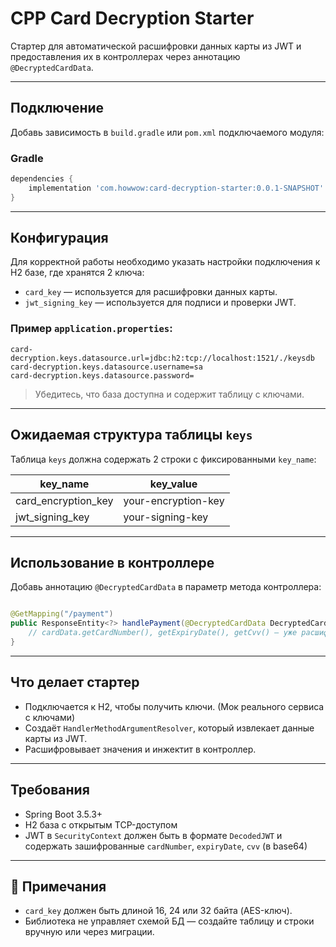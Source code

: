 # CPP Card Decryption Starter

Стартер для автоматической расшифровки данных карты из JWT и предоставления их в контроллерах через аннотацию
`@DecryptedCardData`.

---

## Подключение

Добавь зависимость в `build.gradle` или `pom.xml` подключаемого модуля:

### Gradle

```groovy
dependencies {
    implementation 'com.howwow:card-decryption-starter:0.0.1-SNAPSHOT'
}
```

---

## Конфигурация

Для корректной работы необходимо указать настройки подключения к H2 базе, где хранятся 2 ключа:

- `card_key` — используется для расшифровки данных карты.
- `jwt_signing_key` — используется для подписи и проверки JWT.

### Пример `application.properties`:

```properties
card-decryption.keys.datasource.url=jdbc:h2:tcp://localhost:1521/./keysdb
card-decryption.keys.datasource.username=sa
card-decryption.keys.datasource.password=
```

> Убедитесь, что база доступна и содержит таблицу с ключами.

---

## Ожидаемая структура таблицы `keys`

Таблица `keys` должна содержать 2 строки с фиксированными `key_name`:

| key_name            | key_value           |
|---------------------|---------------------|
| card_encryption_key | your-encryption-key |
| jwt_signing_key     | your-signing-key    |

---

## Использование в контроллере

Добавь аннотацию `@DecryptedCardData` в параметр метода контроллера:

```java

@GetMapping("/payment")
public ResponseEntity<?> handlePayment(@DecryptedCardData DecryptedCardData cardData) {
    // cardData.getCardNumber(), getExpiryDate(), getCvv() — уже расшифрованы
}
```

---

## Что делает стартер

- Подключается к H2, чтобы получить ключи. (Мок реального сервиса с ключами)
- Создаёт `HandlerMethodArgumentResolver`, который извлекает данные карты из JWT.
- Расшифровывает значения и инжектит в контроллер.

---

## Требования

- Spring Boot 3.5.3+
- H2 база с открытым TCP-доступом
- JWT в `SecurityContext` должен быть в формате `DecodedJWT` и содержать зашифрованные `cardNumber`, `expiryDate`,
  `cvv` (в base64)

---

## 📌 Примечания

- `card_key` должен быть длиной 16, 24 или 32 байта (AES-ключ).
- Библиотека не управляет схемой БД — создайте таблицу и строки вручную или через миграции.